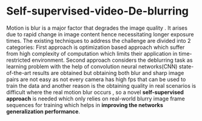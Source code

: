 # Self-supervised-video-De-blurring
Motion is blur is a major factor that degrades the image quality .
It arises due to rapid change in image content hence necessitating longer exposure times.  The existing techniques to address the challenge are divided into 2 categories: 
First approach is optimization based approach which suffer from high complexity of computation which limits their application in time-restricted environment.
Second approach considers the deblurring task as learning problem with the help of convolution neural networks(CNN) state-of-the-art results are obtained but obtaining both blur and sharp image pairs are not easy as not every camera has high fps that can be used to train the data and another reason is the obtaining quality in real scenarios is difficult where the real motion blur occurs , so a novel **self-supervised approach** is needed which only relies on real-world blurry image frame sequences for training which helps in **improving the networks generalization performance**.
